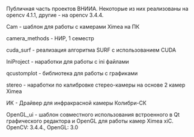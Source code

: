 Публичная часть проектов ВНИИА.
Некоторые из них реализованы на opencv 4.1.1, другие - на opencv 3.4.4.

Cam - шаблон для работы с камерами Ximea на ПК

camera_methods - НИР, 1 семестр

cuda_surf - реализация алгоритма SURF с использованием CUDA

IniProject - наработки для работы с ini файлами

qcustomplot - библиотека для работы с графиками

stereo - наработки по калибровке стерео-камеры на основе 2 камер Ximea

ИК - Драйвер для инфракрасной камеры Колибри-СК

OpenGL_ui - шаблон совместного использования встроенного в Qt графического редактора и OpenGL для работы камер Ximea xiC. OpenCV: 3.4.4., OpenGL: 3.0
